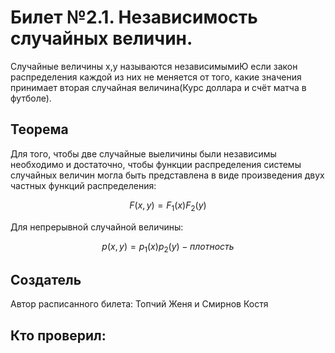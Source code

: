 # Билет №2.1. Независимость случайных величин.

Случайные величины x,y называются независимымиЮ если закон распределения каждой из них не меняется от того, какие значения принимает вторая случайная величина(Курс доллара и счёт матча в футболе). 


## Теорема

Для того, чтобы две случайные выеличины были независимы необходимо и достаточно, чтобы функции распределения системы случайных величин могла быть представлена в виде произведения двух частных функций распределения:

$$ F(x,y) = F_1(x)F_2(y) $$

Для непрерывной случайной величины:

$$ p(x,y) = p_1(x)p_2(y) - плотность $$

## Создатель

Автор расписанного билета: Топчий Женя и Смирнов Костя

Кто проверил:
- 

